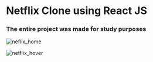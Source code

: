 # Netflix Clone using React JS </br>
### The entire project was made for study purposes


![neflix_home](https://user-images.githubusercontent.com/54181435/124919487-b781ed80-dfcc-11eb-9174-438de7996ef5.PNG)


![netflix_hover](https://user-images.githubusercontent.com/54181435/124920167-6d4d3c00-dfcd-11eb-986b-076dd0c6b76d.PNG)


